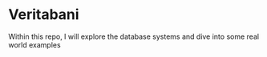 # Veritabani
Within this repo, I will explore the database systems and dive into some real world examples

